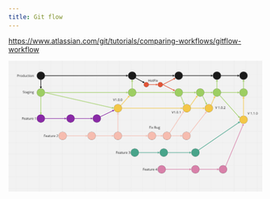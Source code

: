 ```yaml
---
title: Git flow
---
```


https://www.atlassian.com/git/tutorials/comparing-workflows/gitflow-workflow

![git-flow](assets/git-flow-by-faith.png)
